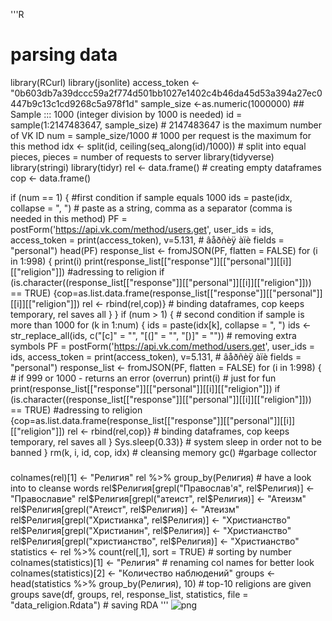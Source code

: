 '''R
# parsing data
library(RCurl)
library(jsonlite)
access_token <- "0b603db7a39dccc59a2f774d501bb1027e1402c4b46da45d53a394a27ec0447b9c13c1cd9268c5a978f1d"
sample_size <-as.numeric(1000000) ## Sample ::: 1000 (integer division by 1000 is needed)
id = sample(1:2147483647, sample_size) # 2147483647 is the maximum number of VK ID
num = sample_size/1000 # 1000 per request is the maximum for this method
idx <-  split(id, ceiling(seq_along(id)/1000)) # split into equal pieces, pieces = number of requests to server
library(tidyverse)
library(stringi)
library(tidyr)
rel <- data.frame() # creating empty dataframes
cop <- data.frame()

if (num == 1) { #first condition if sample equals 1000
  ids = paste(idx, collapse = ", ") # paste as a string, comma as a separator (comma is needed in this method)
  PF = postForm('https://api.vk.com/method/users.get',
                user_ids = ids,
                access_token = print(access_token),
                v=5.131, # âåðñèÿ àïè
                fields = "personal") 
  head(PF)
  response_list <- fromJSON(PF, flatten = FALSE)
  for (i in 1:998) {
    print(i)
    print(response_list[["response"]][["personal"]][[i]][["religion"]]) #adressing to religion
    if (is.character((response_list[["response"]][["personal"]][[i]][["religion"]])) == TRUE)
    {cop=as.list.data.frame(response_list[["response"]][["personal"]][[i]][["religion"]])
    rel <- rbind(rel,cop)} # binding dataframes, cop keeps temporary, rel saves all
  }
}
if (num > 1) { # second condition if sample is more than 1000
  for (k in 1:num) {
    ids = paste(idx[k], collapse = ", ")
    ids <- str_replace_all(ids, c("[c]" = "", "[(]" = "", "[)]" = "")) # removing extra symbols
    PF = postForm('https://api.vk.com/method/users.get',
                  user_ids = ids,
                  access_token = print(access_token),
                  v=5.131, # âåðñèÿ àïè
                  fields = "personal")
    response_list <- fromJSON(PF, flatten = FALSE)
    for (i in 1:998) { # if 999 or 1000 - returns an error (overrun)
      print(i) # just for fun
      print(response_list[["response"]][["personal"]][[i]][["religion"]]) 
      if (is.character((response_list[["response"]][["personal"]][[i]][["religion"]])) == TRUE) #adressing to religion
      {cop=as.list.data.frame(response_list[["response"]][["personal"]][[i]][["religion"]])
        rel <- rbind(rel,cop)} # binding dataframes, cop keeps temporary, rel saves all
    }
  Sys.sleep(0.33)} # system sleep in order not to be banned
}
rm(k, i, id, cop, idx) # cleansing memory
gc() #garbage collector
###
colnames(rel)[1] <- "Религия"
rel %>% group_by(Религия) # have a look into to cleanse words
rel$Религия[grepl("Православ'я", rel$Религия)] <- "Православие"
rel$Религия[grepl("атеист", rel$Религия)] <- "Атеизм"
rel$Религия[grepl("Атеист", rel$Религия)] <- "Атеизм"
rel$Религия[grepl("Христианка", rel$Религия)] <- "Христианство"
rel$Религия[grepl("Христианин", rel$Религия)] <- "Христианство"
rel$Религия[grepl("христианство", rel$Религия)] <- "Христианство"
statistics <- rel %>% count(rel[,1], sort = TRUE) # sorting by number
colnames(statistics)[1] <- "Религия" # renaming col names for better look
colnames(statistics)[2] <- "Количество наблюдений"
groups <- head(statistics %>% group_by(Религия), 10) # top-10 religions are given
groups
save(df, groups, rel, response_list, statistics, file = "data_religion.Rdata") # saving RDA 
'''
![png](https://i.ibb.co/c2LHzfQ/image.jpg)
